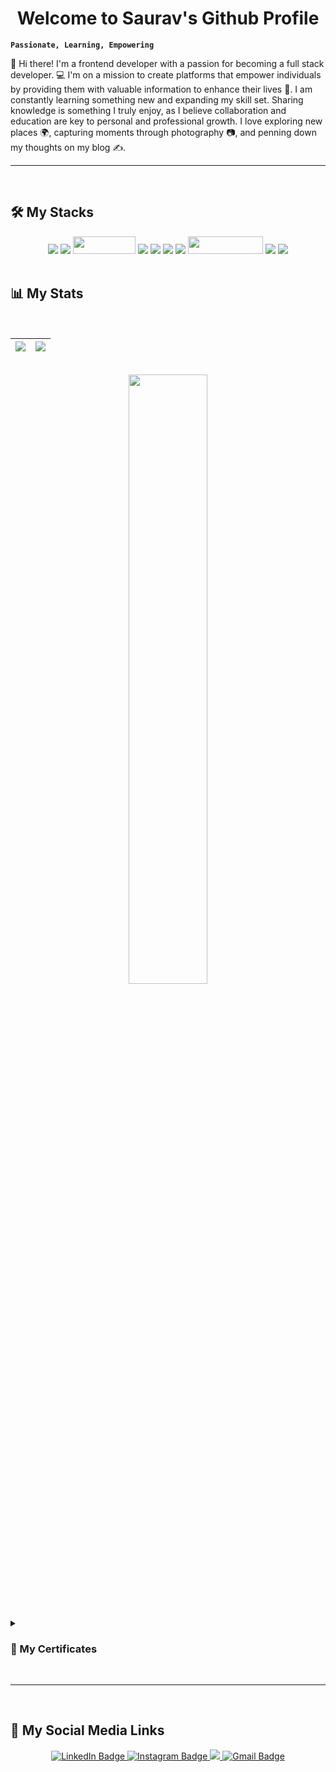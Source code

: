 <h1 align="center">
  <b>Welcome to Saurav's Github Profile</b>
</h1>

**`Passionate, Learning, Empowering`**

👋 Hi there! I'm a frontend developer with a passion for becoming a full stack developer. 💻 I'm on a mission to create platforms that empower individuals by providing them with valuable information to enhance their lives 🚀. I am constantly learning something new and expanding my skill set. Sharing knowledge is something I truly enjoy, as I believe collaboration and education are key to personal and professional growth. I love exploring new places 🌍, capturing moments through photography 📷, and penning down my thoughts on my blog ✍️.

---
<br/>

## :hammer_and_wrench: My Stacks
<div align="center">
<img src="https://img.shields.io/badge/html5-%23E34F26.svg?style=for-the-badge&logo=html5&logoColor=white">
<img src="https://img.shields.io/badge/css3-%231572B6.svg?style=for-the-badge&logo=css3&logoColor=white">
<img width="100" height="28" src="https://img.shields.io/badge/javascript-%23323330.svg?style=for-the-badge&logo=javascript&logoColor=%23F7DF1E">
<img src ="https://img.shields.io/badge/Django-092E20?style=for-the-badge&logo=django&logoColor=white">
<img src="https://img.shields.io/badge/D3.js-F9A03C?logo=d3dotjs&logoColor=fff&style=for-the-badge">
<img src="https://img.shields.io/badge/python-3670A0?style=for-the-badge&logo=python&logoColor=ffdd54">

<!-- OTHER BADGES -->

<img src="https://img.shields.io/badge/Netlify-00C7B7?style=for-the-badge&logo=netlify&logoColor=white">
<img width="120" height="28" src="https://img.shields.io/badge/Visual%20Studio%20Code-0078d7.svg?style=for-the-badge&logo=visual-studio-code&logoColor=white">
<!--  OTHER BADGES-->
   
<img src="https://img.shields.io/badge/Windows-0078D6?style=for-the-badge&logo=windows&logoColor=white">
<img src="https://img.shields.io/badge/Ubuntu-E95420?logo=ubuntu&logoColor=fff&style=for-the-badge">
</div>

<br/>


## 📊 My Stats

<br/>

| <a href="https://github.com/saurav-png?tab=repositories"><img align="center" src="https://github-readme-stats.vercel.app/api?username=saurav-png&show_icons=true&theme=radical" /> | <img align="center" src="https://github-readme-streak-stats.herokuapp.com/?user=saurav-png&theme=radical" /></a> |
| ------------- | ------------- |
<br>

<div align="center">
<img align="center" width="50%" src="https://github-readme-stats.vercel.app/api/top-langs/?username=saurav-png&layout=compact&theme=radical"> 
</div>

#

<details>
  <summary> <h3>📜 My Certificates</h3></summary>
  <div align="center">
  <a href="https://www.freecodecamp.org/certification/saurav-tiwari/responsive-web-design" rel="noopener noreferrer"><img width="35%" src="https://img.shields.io/badge/HTML5-E34F26?logo=html5&logoColor=fff&style=flat" alt="Responsive Web Design Badge"></a>
  <br/>
  <br/>
  <a href="https://www.freecodecamp.org/certification/saurav-tiwari/data-visualization" rel="noopener noreferrer"><img width="35%" src="https://img.shields.io/badge/D3.js-F9A03C?logo=d3dotjs&logoColor=fff&style=flat" alt="D3.js Badge"></a>
  </div>
</details>
<br/>

---
<br/>

## :link: My Social Media Links
<div id="badges" align="center">
  <a href="https://www.linkedin.com/in/saurav-md/" rel="noopener noreferrer">
    <img src="https://img.shields.io/badge/LinkedIn-blue?style=for-the-badge&logo=linkedin&logoColor=white" alt="LinkedIn Badge"/>
  </a>
  <a href="https://www.instagram.com/saurav.gif" rel="noopener noreferrer">
    <img src="https://img.shields.io/badge/Instagram-E4355F?logo=instagram&logoColor=fff&style=for-the-badge" alt="Instagram Badge">
  </a>
  <a href="https://www.facebook.com/saurav.img/" rel="noopener noreferrer">
    <img src="https://img.shields.io/badge/Facebook-blue?style=for-the-badge&logo=facebook&logoColor=white">
  </a>
  <a href="mailto:sauravtiwari9011@gmail.com" rel="noopener noreferrer">
  <img src="https://img.shields.io/badge/Gmail-EA4335?logo=gmail&logoColor=fff&style=for-the-badge" alt="Gmail Badge">
  </a>
</div>

